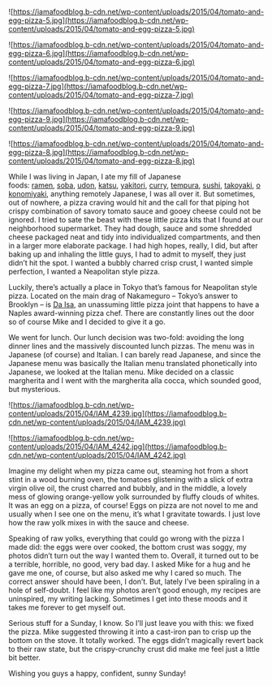 ![https://iamafoodblog.b-cdn.net/wp-content/uploads/2015/04/tomato-and-egg-pizza-5.jpg](https://iamafoodblog.b-cdn.net/wp-content/uploads/2015/04/tomato-and-egg-pizza-5.jpg)

![https://iamafoodblog.b-cdn.net/wp-content/uploads/2015/04/tomato-and-egg-pizza-6.jpg](https://iamafoodblog.b-cdn.net/wp-content/uploads/2015/04/tomato-and-egg-pizza-6.jpg)

![https://iamafoodblog.b-cdn.net/wp-content/uploads/2015/04/tomato-and-egg-pizza-7.jpg](https://iamafoodblog.b-cdn.net/wp-content/uploads/2015/04/tomato-and-egg-pizza-7.jpg)

![https://iamafoodblog.b-cdn.net/wp-content/uploads/2015/04/tomato-and-egg-pizza-9.jpg](https://iamafoodblog.b-cdn.net/wp-content/uploads/2015/04/tomato-and-egg-pizza-9.jpg)

![https://iamafoodblog.b-cdn.net/wp-content/uploads/2015/04/tomato-and-egg-pizza-8.jpg](https://iamafoodblog.b-cdn.net/wp-content/uploads/2015/04/tomato-and-egg-pizza-8.jpg)

While I was living in Japan, I ate my fill of Japanese foods: [ramen](https://iamafoodblog.com/kururi-the-best-miso-ramen-in-tokyo/), [soba](https://iamafoodblog.com/broccoli-soba-bowl-recipe/), [udon](https://iamafoodblog.com/yakiudon-recipe/), [katsu](https://iamafoodblog.com/katsu-sando-tonkatsu-sandwich-recipe/), [yakitori](https://iamafoodblog.com/bacon-wrapped-yaki-mochi-recipe/), [curry](https://iamafoodblog.com/pumpkin-red-curry-udon/), [tempura](https://iamafoodblog.com/ebi-tempura-rice-ball-recipe/), [sushi](https://iamafoodblog.com/sushi-sho-tokyo-japan/), [takoyaki](https://iamafoodblog.com/takoyaki-recipe/), [okonomiyaki](https://iamafoodblog.com/okonomiyaki-burger-recipe/), anything remotely Japanese, I was all over it. But sometimes, out of nowhere, a pizza craving would hit and the call for that piping hot crispy combination of savory tomato sauce and gooey cheese could not be ignored. I tried to sate the beast with these little pizza kits that I found at our neighborhood supermarket. They had dough, sauce and some shredded cheese packaged neat and tidy into individualized compartments, and then in a larger more elaborate package. I had high hopes, really, I did, but after baking up and inhaling the little guys, I had to admit to myself, they just didn’t hit the spot. I wanted a bubbly charred crisp crust, I wanted simple perfection, I wanted a Neapolitan style pizza.

Luckily, there’s actually a place in Tokyo that’s famous for Neapolitan style pizza. Located on the main drag of Nakameguro – Tokyo’s answer to Brooklyn – is [Da Isa](http://www.da-isa.jp/), an unassuming little pizza joint that happens to have a Naples award-winning pizza chef. There are constantly lines out the door so of course Mike and I decided to give it a go.

We went for lunch. Our lunch decision was two-fold: avoiding the long dinner lines and the massively discounted lunch pizzas. The menu was in Japanese (of course) and Italian. I can barely read Japanese, and since the Japanese menu was basically the Italian menu translated phonetically into Japanese, we looked at the Italian menu. Mike decided on a classic margherita and I went with the margherita alla cocca, which sounded good, but mysterious.

![https://iamafoodblog.b-cdn.net/wp-content/uploads/2015/04/IAM_4239.jpg](https://iamafoodblog.b-cdn.net/wp-content/uploads/2015/04/IAM_4239.jpg)

![https://iamafoodblog.b-cdn.net/wp-content/uploads/2015/04/IAM_4242.jpg](https://iamafoodblog.b-cdn.net/wp-content/uploads/2015/04/IAM_4242.jpg)

Imagine my delight when my pizza came out, steaming hot from a short stint in a wood burning oven, the tomatoes glistening with a slick of extra virgin olive oil, the crust charred and bubbly, and in the middle, a lovely mess of glowing orange-yellow yolk surrounded by fluffy clouds of whites. It was an egg on a pizza, of course! Eggs on pizza are not novel to me and usually when I see one on the menu, it’s what I gravitate towards. I just love how the raw yolk mixes in with the sauce and cheese.

Speaking of raw yolks, everything that could go wrong with the pizza I made did: the eggs were over cooked, the bottom crust was soggy, my photos didn’t turn out the way I wanted them to. Overall, it turned out to be a terrible, horrible, no good, very bad day. I asked Mike for a hug and he gave me one, of course, but also asked me why I cared so much. The correct answer should have been, I don’t. But, lately I’ve been spiraling in a hole of self-doubt. I feel like my photos aren’t good enough, my recipes are uninspired, my writing lacking. Sometimes I get into these moods and it takes me forever to get myself out.

Serious stuff for a Sunday, I know. So I’ll just leave you with this: we fixed the pizza. Mike suggested throwing it into a cast-iron pan to crisp up the bottom on the stove. It totally worked. The eggs didn’t magically revert back to their raw state, but the crispy-crunchy crust did make me feel just a little bit better.

Wishing you guys a happy, confident, sunny Sunday!
